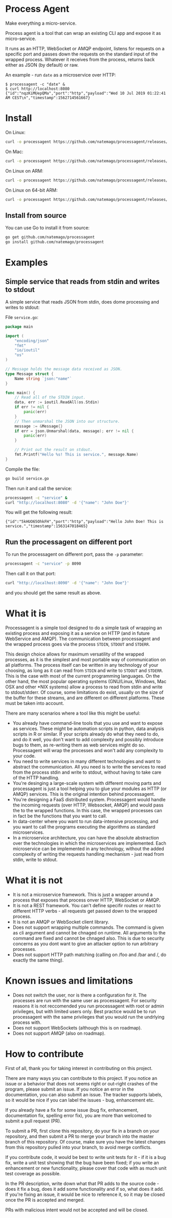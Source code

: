 Process Agent
=============

Make everything a micro-service.

Process agent is a tool that can wrap an existing CLI app and expose it as micro-service.

It runs as an HTTP, WebSocket or AMQP endpoint, listens for requests on a specific port
and passes down the requests on the standard input of the wrapped process. Whatever it
receives from the process, returns back either as JSON (by default) or raw.

An example - run `date` as a microservice over HTTP:

```!bash
$ processagent -c "date" &
$ curl http://localhost:8080
{"id":"nqzKiMUepQMa","port":"http","payload":"Wed 10 Jul 2019 01:22:41 AM CEST\n","timestamp":1562714561667}
```

# Install

On Linux:

```bash
curl -o processagent https://github.com/natemago/processagent/releases/download/v1.0.0/processagent_linux_amd64 && chmod +x processagent
```

On Mac:
```bash
curl -o processagent https://github.com/natemago/processagent/releases/download/v1.0.0/processagent_darwin_amd64 && chmod +x processagent
```

On Linux on ARM:

```bash
curl -o processagent https://github.com/natemago/processagent/releases/download/v1.0.0/processagent_linux_arm && chmod +x processagent
```

On Linux on 64-bit ARM:
```bash
curl -o processagent https://github.com/natemago/processagent/releases/download/v1.0.0/processagent_linux_arm64 && chmod +x processagent
```

## Install from source

You can use Go to install it from source:

```bash
go get github.com/natemago/processagent
go install github.com/natemago/processagent
```

# Examples

## Simple service that reads from stdin and writes to stdout

A simple service that reads JSON from stdin, does dome processing and writes to
stdout:

File `service.go`:
```go
package main

import (
	"encoding/json"
	"fmt"
	"io/ioutil"
	"os"
)

// Message holds the message data received as JSON.
type Message struct {
	Name string `json:"name"`
}

func main() {
	// Read all of the STDIN input.
	data, err := ioutil.ReadAll(os.Stdin)
	if err != nil {
		panic(err)
	}
	// Then unmarshal the JSON into our structure.
	message := &Message{}
	if err = json.Unmarshal(data, message); err != nil {
		panic(err)
	}

	// Print out the result on stdout.
	fmt.Printf("Hello %s! This is service.", message.Name)
}
```

Compile the file:
```bash
go build service.go
```

Then run it and call the service:

```bash
processagent -c "service" &
curl "http://localhost:8080" -d '{"name": "John Doe"}'
```

You will get the following result:
```
{"id":"5kHUO65OhkFH","port":"http","payload":"Hello John Doe! This is service.","timestamp":1563147018465}
```

## Run the processagent on different port

To run the processagent on different port, pass the `-p` parameter:

```bash
processagent -c "service" -p 8090
```

Then call it on that port:
```bash
curl "http://localhost:8090" -d '{"name": "John Doe"}'
```

and you should get the same result as above.


# What it is

Processagent is a simple tool designed to do a simple task of wrapping an existing
process and exposing it as a service on HTTP (and in future WebService and AMQP).
The communication between processagent and the wrapped process goes via the 
process `STDIN`, `STDOUT` and `STDERR`.

This design choice allows for maximum versatility of the wrapped processes, as it
is the simplest and most portable way of communication on all platforms.
The process itself can be written in any technology of your choosing, as long  as 
it can read from `STDIN` and write to `STDOUT` and `STDERR`. This is the case
with most of the current programming languages. On the other hand, the most popular
operating systems (GNU/Linux, Windows, Mac OSX and other *NIX systems) allow a 
process to read from stdin and write to stdout/stderr. Of course, some limitations do 
exist, usually on the size of the buffer for these streams, and are different on
different platforms. These must be taken into account.

There are many scenarios where a tool like this might be useful:

* You already have command-line tools that you use and want to expose as services.
These might be automation scripts in python, data analysis scripts in R or similar.
If your scripts already do what they need to do, and do it well, you don't want to
add complexity and possibly introduce bugs to them, as re-writing them as web services
might do so. Processagent will wrap the processes and won't add any complexity to your
code.
* You need to write services in many different technologies and want to abstract
the communication. All you need is to write the services to read from the process
stdin and write to stdout, without having to take care of the HTTP handling.
* You're desinging a large-scale system with different moving parts and processagent
is just a tool helping you to glue your modules as HTTP (or AMQP) services. This
is the original intention behind processagent.
* You're designing a FaaS distributed system. Processagent would handle the incoming
requests (over HTTP, Websocket, AMQP) and would pass the to the wrapped functions.
In this case, the wrapped processes can in fact be the functions that you want to
call.
* In data-center where you want to run data-intensive processing, and you want
to call the programs executing the algorithms as standard microservices.
* In a microservice architecture, you can have the absolute abstraction over
the technologies in which the microservices are implemented. Each microservice
can be implemented in any technology, without the added complexity of writing
the requests handling mechanism - just read from stdin, write to stdout.


# What it is not

* It is not a microservice framework. This is just a wrapper around a process 
that exposes that process onver HTTP, WebSocket or AMQP.
* It is not a REST framework. You can't define specifir routes or react to
different HTTP verbs - all requests get passed down to the wrapped process.
* It is not an AMQP or WebSocket client library.
* Does not support wrapping multiple commands. The command is given as cli argument
and cannot be chnaged on runtime. All arguments to the command are fixed and cannot
be chnaged also. This is due to security concerns as you dont want to give an
attacker option to run arbitrary processes.
* Does not support HTTP path matching (calling on /foo and /bar and /, do exactly
the same thing).

# Known issues and limitations

* Does not switch the user, nor is there a configuration for it. The processes are
run with the same user as processagent. For security reasons it is not reccomended
you run processagent with root or admin privileges, but with limited users only.
Best practice would be to run processagent with the same privileges that you would
run the undrlying process with.
* Does not support WebSockets (although this is on roadmap).
* Does not support AMQP (also on roadmap).

# How to contribute

First of all, thank you for taking interest in contributing on this project.

There are many ways you can contribute to this project. If you notice an issue or a behavior
that does not seems right or out-right crashes of the program, please submit an issue.
If you notice an error in the documentation, you can also submit an issue.
The tracker supports labels, so it would be nice if you can label the issues - bug,
enhancement etc.

If you already have a fix for some issue (bug fix, enhancement, documentation fix,
spelling error fix), you are more than welcomed to submit a pull request (PR).

To submit a PR, first clone this repository, do your fix in a branch on your
repository, and then submit a PR to merge your branch into the master branch of
this repository. Of course, make sure you have the latest changes from this
repository pulled into your branch, to avoid merge conflicts.

If you contribute code, it would be best to write unit tests for it - if it is a
bug fix, write a unit test showing that the bug have been fixed; if you write
an enhancement or new functionality, please cover that code with as much unit
test coverage as possible.

In the PR description, write down what that PR adds to the source code - does it
fix a bug, does it add some functionality and if so, what does it add. If you're
fixing an issue, it would be nice to reference it, so it may be closed once
the PR is accepted and merged.

PRs with malicious intent would not be accepted and will be closed.


